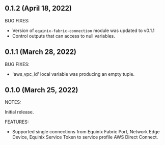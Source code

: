 ## 0.1.2 (April 18, 2022)

BUG FIXES:

- Version of `equinix-fabric-connection` module was updated to v0.1.1
- Control outputs that can access to null variables.

## 0.1.1 (March 28, 2022)

BUG FIXES:

- 'aws_vpc_id' local variable was producing an empty tuple.

## 0.1.0 (March 25, 2022)

NOTES:

Initial release.

FEATURES:

- Supported single connections from Equinix Fabric Port, Network Edge Device, Equinix Service Token to service profile AWS Direct Connect.
